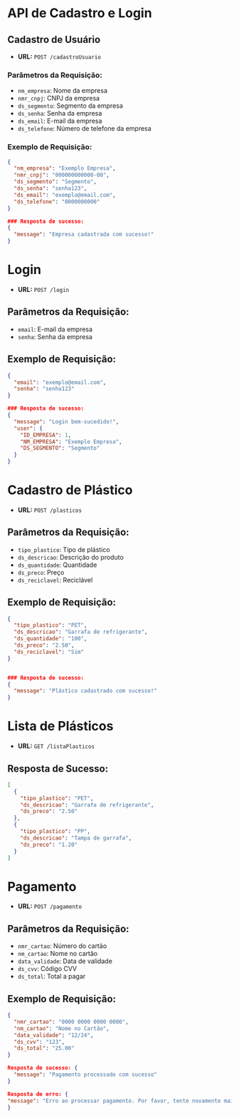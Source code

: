 # API de Cadastro e Login

## Cadastro de Usuário

- **URL:** `POST /cadastroUsuario`

### Parâmetros da Requisição:

- `nm_empresa`: Nome da empresa
- `nmr_cnpj`: CNPJ da empresa
- `ds_segmento`: Segmento da empresa
- `ds_senha`: Senha da empresa
- `ds_email`: E-mail da empresa
- `ds_telefone`: Número de telefone da empresa

### Exemplo de Requisição:

```json
{
  "nm_empresa": "Exemplo Empresa",
  "nmr_cnpj": "000000000000-00",
  "ds_segmento": "Segmento",
  "ds_senha": "senha123",
  "ds_email": "exemplo@email.com",
  "ds_telefone": "0000000000"
}

### Resposta de sucesso:
{
  "message": "Empresa cadastrada com sucesso!"
}
```

# Login

- **URL:**  `POST /login`

## Parâmetros da Requisição:
- `email`: E-mail da empresa
- `senha`: Senha da empresa

## Exemplo de Requisição:
```json
{
  "email": "exemplo@email.com",
  "senha": "senha123"
}

### Resposta de sucesso:
{
  "message": "Login bem-sucedido!",
  "user": {
    "ID_EMPRESA": 1,
    "NM_EMPRESA": "Exemplo Empresa",
    "DS_SEGMENTO": "Segmento"
  }
}
```

# Cadastro de Plástico

- **URL:** `POST /plasticos`

## Parâmetros da Requisição:
- `tipo_plastico`: Tipo de plástico
- `ds_descricao`: Descrição do produto
- `ds_quantidade`: Quantidade
- `ds_preco`: Preço
- `ds_reciclavel`: Reciclável

## Exemplo de Requisição:
```json
{
  "tipo_plastico": "PET",
  "ds_descricao": "Garrafa de refrigerante",
  "ds_quantidade": "100",
  "ds_preco": "2.50",
  "ds_reciclavel": "Sim"
}


### Resposta de sucesso:
{
  "message": "Plástico cadastrado com sucesso!"
}
```

# Lista de Plásticos

- **URL:** `GET /listaPlasticos`

## Resposta de Sucesso:
```json
[
  {
    "tipo_plastico": "PET",
    "ds_descricao": "Garrafa de refrigerante",
    "ds_preco": "2.50"
  },
  {
    "tipo_plastico": "PP",
    "ds_descricao": "Tampa de garrafa",
    "ds_preco": "1.20"
  }
]
```


# Pagamento
- **URL:** `POST /pagamento`

## Parâmetros da Requisição:
- `nmr_cartao`: Número do cartão
- `nm_cartao`: Nome no cartão
- `data_validade`: Data de validade
- `ds_cvv`: Código CVV
- `ds_total`: Total a pagar

## Exemplo de Requisição:
```json
{
  "nmr_cartao": "0000 0000 0000 0000",
  "nm_cartao": "Nome no Cartão",
  "data_validade": "12/24",
  "ds_cvv": "123",
  "ds_total": "25.00"
}

Resposta de sucesso: {
  "message": "Pagamento processado com sucesso"
}

Resposta de erro: {
"message": "Erro ao processar pagamento. Por favor, tente novamente mais tarde."
}